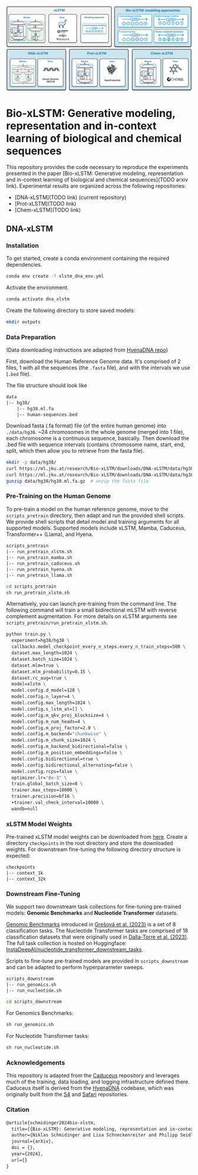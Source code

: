 <p align="center">
    <img src="assets/BioxLSTM_Overview.png" alt="xlstm"/>
</p>

# Bio-xLSTM: Generative modeling, representation and in-context learning of biological and chemical sequences

This repository provides the code necessary to reproduce the experiments presented in the paper [Bio-xLSTM: Generative modeling, representation and in-context learning of biological and chemical sequences](TODO arxiv link). Experimental results are organized across the following repositories:

- [DNA-xLSTM](TODO link) (current repository) 
- [Prot-xLSTM](TODO link)
- [Chem-xLSTM](TODO link)

## DNA-xLSTM

### Installation

To get started, create a conda environment containing the required dependencies.

```bash
conda env create -f xlstm_dna_env.yml
```

Activate the environment.

```bash
conda activate dna_xlstm
```

Create the following directory to store saved models:
```bash
mkdir outputs
```

### Data Preparation

(Data downloading instructions are adapted from [HyenaDNA repo](https://github.com/HazyResearch/hyena-dna?tab=readme-ov-file#pretraining-on-human-reference-genome))

First, download the Human Reference Genome data.
It's comprised of 2 files, 1 with all the sequences (the `.fasta` file), and with the intervals we use (`.bed` file).

The file structure should look like

```
data
|-- hg38/
    |-- hg38.ml.fa
    |-- human-sequences.bed
```

Download fasta (.fa format) file (of the entire human genome) into `./data/hg38`.
~24 chromosomes in the whole genome (merged into 1 file), each chromosome is a continuous sequence, basically.
Then download the .bed file with sequence intervals (contains chromosome name, start, end, split, which then allow you to retrieve from the fasta file).
```bash
mkdir -p data/hg38/
curl https://ml.jku.at/research/Bio-xLSTM/downloads/DNA-xLSTM/data/hg38/hg38.ml.fa.gz > data/hg38/hg38.ml.fa.gz
curl https://ml.jku.at/research/Bio-xLSTM/downloads/DNA-xLSTM/data/hg38/human-sequences.bed > data/hg38/human-sequences.bed
gunzip data/hg38/hg38.ml.fa.gz  # unzip the fasta file
```

### Pre-Training on the Human Genome

To pre-train a model on the human reference genome, move to the `scripts_pretrain` directory, then adapt and run the provided shell scripts. We provide shell scripts that detail model and training arguments for all supported models. Supported models include xLSTM, Mamba, Caduceus, Transformer++ (Llama), and Hyena. 

```
scripts_pretrain
|-- run_pretrain_xlstm.sh
|-- run_pretrain_mamba.sh
|-- run_pretrain_caduceus.sh
|-- run_pretrain_hyena.sh
|-- run_pretrain_llama.sh
```

```bash
cd scripts_pretrain
sh run_pretrain_xlstm.sh
```

Alternatively, you can launch pre-training from the command line. The following command will train a small bidirectional mLSTM with reverse complement augmentation. For more details on xLSTM arguments see `scripts_pretrain/run_pretrain_xlstm.sh`.

```bash
python train.py \
  experiment=hg38/hg38 \
  callbacks.model_checkpoint_every_n_steps.every_n_train_steps=500 \
  dataset.max_length=1024 \
  dataset.batch_size=1024 \
  dataset.mlm=true \
  dataset.mlm_probability=0.15 \
  dataset.rc_aug=true \
  model=xlstm \
  model.config.d_model=128 \
  model.config.n_layer=4 \
  model.config.max_length=1024 \
  model.config.s_lstm_at=[] \
  model.config.m_qkv_proj_blocksize=4 \
  model.config.m_num_heads=4 \
  model.config.m_proj_factor=2.0 \
  model.config.m_backend="chunkwise" \
  model.config.m_chunk_size=1024 \
  model.config.m_backend_bidirectional=false \
  model.config.m_position_embeddings=false \
  model.config.bidirectional=true \
  model.config.bidirectional_alternating=false \
  model.config.rcps=false \
  optimizer.lr="8e-3" \
  train.global_batch_size=8 \
  trainer.max_steps=10000 \
  trainer.precision=bf16 \
  +trainer.val_check_interval=10000 \
  wandb=null
```

### xLSTM Model Weights

Pre-trained xLSTM model weights can be downloaded from [here](https://ml.jku.at/research/Bio-xLSTM/downloads/DNA-xLSTM/checkpoints). Create a directory `checkpoints` in the root directory and store the downloaded weights. For downstream fine-tuning the following directory structure is expected:

```
checkpoints
|-- context_1k
|-- context_32k
```

### Downstream Fine-Tuning

We support two downstream task collections for fine-tuning pre-trained models: **Genomic Benchmarks** and **Nucleotide Transformer** datasets.

[Genomic Benchmarks](https://github.com/ML-Bioinfo-CEITEC/genomic_benchmarks) introduced in [Grešová et al. (2023)](https://bmcgenomdata.biomedcentral.com/articles/10.1186/s12863-023-01123-8) is a set of 8 classification tasks. The Nucleotide Transformer tasks are comprised of 18 classification datasets that were originally used in [Dalla-Torre et al. (2023)](https://www.biorxiv.org/content/10.1101/2023.01.11.523679v1). The full task collection is hosted on Huggingface: [InstaDeepAI/nucleotide_transformer_downstream_tasks](https://huggingface.co/datasets/InstaDeepAI/nucleotide_transformer_downstream_tasks).

Scripts to fine-tune pre-trained models are provided in `scripts_downstream` and can be adapted to perform hyperparameter sweeps.

```
scripts_downstream
|-- run_genomics.sh
|-- run_nucleotide.sh
```

```bash
cd scripts_downstream
```

For Genomics Benchmarks:

```bash
sh run_genomics.sh
```

For Nucleotide Transformer tasks:

```bash
sh run_nucleotide.sh
```

### Acknowledgements

This repository is adapted from the [Caduceus](https://github.com/kuleshov-group/caduceus) repository and leverages much of the training, data loading, and logging infrastructure defined there. Caduceus itself is derived from the [HyenaDNA](https://github.com/HazyResearch/hyena-dna) codebase, which was originally built from the [S4](https://github.com/state-spaces/s4) and [Safari](https://github.com/HazyResearch/safari) repositories.

### Citation

```latex
@article{schmidinger2024bio-xlstm,
  title={{Bio-xLSTM}: Generative modeling, representation and in-context learning of biological and chemical  sequences},
  author={Niklas Schmidinger and Lisa Schneckenreiter and Philipp Seidl and Johannes Schimunek and Pieter-Jan Hoedt and Johannes Brandstetter and Andreas Mayr and Sohvi Luukkonen and Sepp Hochreiter and Günter Klambauer},
  journal={arXiv},
  doi = {},
  year={2024},
  url={}
}
```
